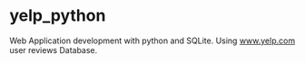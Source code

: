# yelp_python
Web Application development with python and SQLite. Using www.yelp.com user reviews Database.
